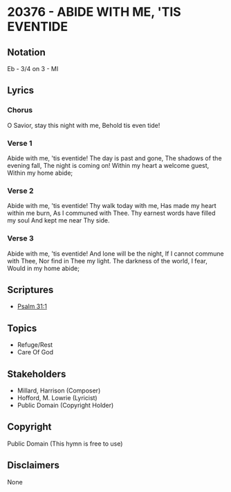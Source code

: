 # 20376 - ABIDE WITH ME, 'TIS EVENTIDE

## Notation

Eb - 3/4 on 3 - MI

## Lyrics

### Chorus

O Savior, stay this night with me, Behold tis even tide!

### Verse 1

Abide with me, 'tis eventide! The day is past and gone, The shadows of the evening fall, The night is coming on! Within my heart a welcome guest, Within my home abide;

### Verse 2

Abide with me, 'tis eventide! Thy walk today with me, Has made my heart within me burn, As I communed with Thee. Thy earnest words have filled my soul And kept me near Thy side.

### Verse 3

Abide with me, 'tis eventide! And lone will be the night, If I cannot commune with Thee, Nor find in Thee my light. The darkness of the world, I fear, Would in my home abide;


## Scriptures

- [Psalm 31:1](https://www.biblegateway.com/passage/?search=Psalm%2031%3A1)

## Topics

- Refuge/Rest
- Care Of God

## Stakeholders

- Millard, Harrison (Composer)
- Hofford, M. Lowrie (Lyricist)
- Public Domain (Copyright Holder)

## Copyright

Public Domain
(This hymn is free to use)

## Disclaimers

None

